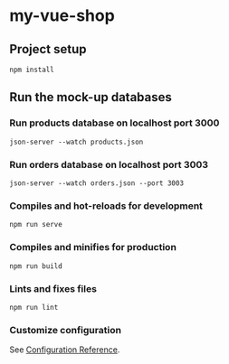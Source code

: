 # my-vue-shop

## Project setup

```
npm install
```

## Run the mock-up databases

### Run products database on localhost port 3000

```
json-server --watch products.json
```

### Run orders database on localhost port 3003

```
json-server --watch orders.json --port 3003
```

### Compiles and hot-reloads for development

```
npm run serve
```

### Compiles and minifies for production

```
npm run build
```

### Lints and fixes files

```
npm run lint
```

### Customize configuration

See [Configuration Reference](https://cli.vuejs.org/config/).
